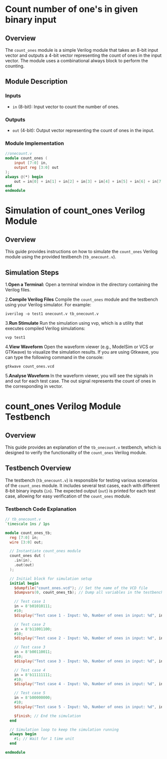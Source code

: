 # Count number of one's in given binary input
## Overview

The `count_ones` module is a simple Verilog module that takes an 8-bit input vector and outputs a 4-bit vector representing the count of ones in the input vector. The module uses a combinational always block to perform the counting.

## Module Description

### Inputs

- `in` (8-bit): Input vector to count the number of ones.

### Outputs

- `out` (4-bit): Output vector representing the count of ones in the input.

### Module Implementation

```verilog
//onecount.v
module count_ones (
    input [7:0] in,
    output reg [3:0] out
);
always @(*) begin
    out = in[0] + in[1] + in[2] + in[3] + in[4] + in[5] + in[6] + in[7];
end
endmodule
```
# Simulation of count_ones Verilog Module

## Overview

This guide provides instructions on how to simulate the `count_ones` Verilog module using the provided testbench (`tb_onecount.v`).

## Simulation Steps

1.**Open a Terminal:**
    Open a terminal window in the directory containing the Verilog files.

2.**Compile Verilog Files**
    Compile the `count_ones` module and the testbench using your Verilog simulator. For example:

    iverilog -o test1 onecount.v tb_onecount.v

3.**Run Stimulate**
    Run the simulation using vvp, which is a utility that executes compiled Verilog simulations:

    vvp test1

4.**View Waveform**
    Open the waveform viewer (e.g., ModelSim or VCS or GTKwave) to visualize the simulation results. If you are using Gtkwave, you can type the following command in the console:

    gtkwave count_ones.vcd

5.**Analyse Waveform**
    In the waveform viewer, you will see the signals in and out for each test case. The out signal represents the count of ones in the corresponding in vector.

# count_ones Verilog Module Testbench

## Overview

This guide provides an explanation of the `tb_onecount.v` testbench, which is designed to verify the functionality of the `count_ones` Verilog module.

## Testbench Overview

The testbench (`tb_onecount.v`) is responsible for testing various scenarios of the `count_ones` module. It includes several test cases, each with different 8-bit binary inputs (`in`). The expected output (`out`) is printed for each test case, allowing for easy verification of the `count_ones` module.

### Testbench Code Explanation

```verilog
// tb_onecount.v
`timescale 1ns / 1ps

module count_ones_tb;
  reg [7:0] in;
  wire [3:0] out;

  // Instantiate count_ones module
  count_ones dut (
    .in(in),
    .out(out)
  );

  // Initial block for simulation setup
  initial begin
    $dumpfile("count_ones.vcd"); // Set the name of the VCD file
    $dumpvars(0, count_ones_tb); // Dump all variables in the testbench

    // Test case 1
    in = 8'b01010111;
    #10;
    $display("Test case 1 - Input: %b, Number of ones in input: %d", in, out);

    // Test case 2
    in = 8'b11001100;
    #10;
    $display("Test case 2 - Input: %b, Number of ones in input: %d", in, out);

    // Test case 3
    in = 8'b00110011;
    #10;
    $display("Test case 3 - Input: %b, Number of ones in input: %d", in, out);

    // Test case 4
    in = 8'b11111111;
    #10;
    $display("Test case 4 - Input: %b, Number of ones in input: %d", in, out);

    // Test case 5
    in = 8'b00000000;
    #10;
    $display("Test case 5 - Input: %b, Number of ones in input: %d", in, out);

    $finish; // End the simulation
  end

  // Simulation loop to keep the simulation running
  always begin
    #1; // Wait for 1 time unit
  end

endmodule
```
